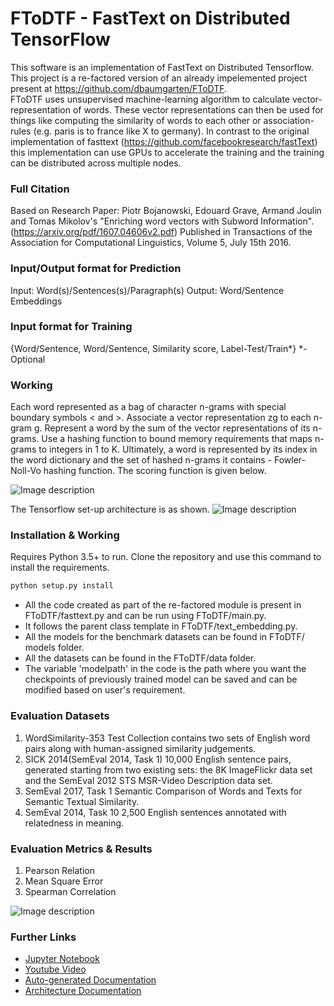 # FToDTF - FastText on Distributed TensorFlow
This software is an implementation of FastText on Distributed Tensorflow. This project is a re-factored version of an already impelemented project present at https://github.com/dbaumgarten/FToDTF.  
FToDTF uses unsupervised machine-learning algorithm to calculate vector-representation of words. These vector representations can then be used for things like computing the similarity of words to each other or association-rules (e.g. paris is to france like X to germany).
In contrast to the original implementation of fasttext (https://github.com/facebookresearch/fastText) this implementation can use GPUs to accelerate the training and the training can be distributed across multiple nodes.


### Full Citation
Based on Research Paper: Piotr Bojanowski, Edouard Grave, Armand Joulin and Tomas Mikolov's "Enriching word vectors with Subword Information". (https://arxiv.org/pdf/1607.04606v2.pdf)
Published in Transactions of the Association for Computational Linguistics, Volume 5, July 15th 2016.

### Input/Output format for Prediction
Input: Word(s)/Sentences(s)/Paragraph(s)
Output: Word/Sentence Embeddings

### Input format for Training
{Word/Sentence, Word/Sentence, Similarity score, Label-Test/Train*}
\*- Optional

### Working
Each word represented as a bag of character n-grams with special boundary symbols < and >. Associate a vector representation zg to each n-gram g.  Represent a word by the sum of the vector representations of its n-grams. Use a hashing function to bound memory requirements that maps n-grams to integers in 1 to K. Ultimately, a word is represented by its index in the word dictionary and the set of hashed n-grams it contains - Fowler-Noll-Vo hashing function. The scoring function is given below.

![Image description](https://github.com/KhadijaZavery/ditk/blob/develop/text/embedding/FToDTF/formula.png)

The Tensorflow set-up architecture is as shown.
![Image description](https://github.com/KhadijaZavery/ditk/blob/develop/text/embedding/FToDTF/FToDTF%20Architecture.png)

### Installation & Working
Requires Python 3.5+ to run. Clone the repository and use this command to install the requirements.
```sh
python setup.py install
```
* All the code created as part of the re-factored module is present in FToDTF/fasttext.py and can be run using FToDTF/main.py. 
* It follows the parent class template in FToDTF/text_embedding.py. 
* All the models for the benchmark datasets can be found in FToDTF/ models folder.
* All the datasets can be found in the FToDTF/data folder. 
* The variable 'modelpath' in the code is the path where you want the checkpoints of previously trained model can be saved and can be modified based on user's requirement.  


### Evaluation Datasets
1.	WordSimilarity-353 Test Collection contains two sets of English word pairs along with human-assigned similarity judgements.
2.	SICK 2014(SemEval 2014, Task 1)
10,000 English sentence pairs, generated starting from two existing sets: the 8K ImageFlickr data set and the SemEval 2012 STS MSR-Video Description data set.
3.	SemEval 2017, Task 1
Semantic Comparison of Words and Texts for Semantic Textual Similarity.
4.   SemEval 2014, Task 10
2,500 English sentences annotated with relatedness in meaning. 

### Evaluation Metrics & Results
1. Pearson Relation
2. Mean Square Error 
3. Spearman Correlation

![Image description](https://github.com/KhadijaZavery/ditk/blob/develop/text/embedding/FToDTF/metrics.png)

### Further Links
- [Jupyter Notebook](https://github.com/KhadijaZavery/ditk/blob/develop/text/embedding/FToDTF/FastText.ipynb)
- [Youtube Video](https://youtu.be/c6zsonoLx3o)
- [Auto-generated Documentation](https://dbaumgarten.github.io/FToDTF/)
- [Architecture Documentation](https://github.com/dbaumgarten/FToDTF/blob/master/docs/architecture/architecture.md)

